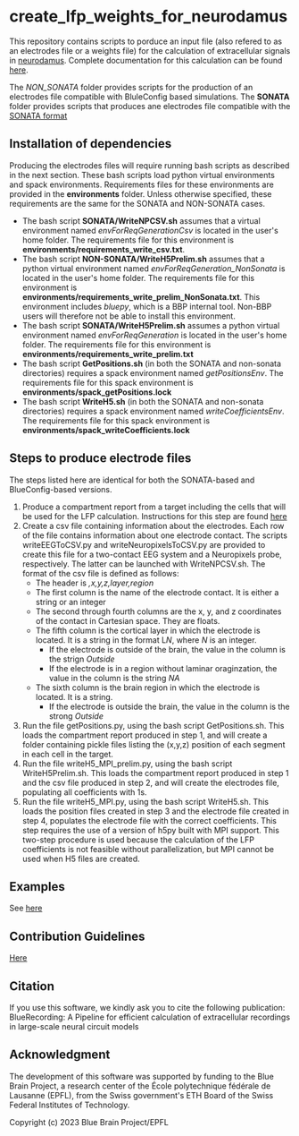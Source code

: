 # create_lfp_weights_for_neurodamus

This repository contains scripts to porduce an input file (also refered to as an electrodes file or a weights file) for the calculation of extracellular signals in [neurodamus](https://github.com/BlueBrain/neurodamus). Complete documentation for this calculation can be found [here](https://github.com/BlueBrain/neurodamus/tree/main/docs). 

The *NON_SONATA* folder provides scripts for the production of an electrodes file compatible with BluleConfig based simulations. The **SONATA** folder provides scripts that produces ane electrodes file compatible with the [SONATA format](https://github.com/BlueBrain/sonata-extension/blob/master/source/sonata_tech.rst#format-of-the-electrodes_file) 

## Installation of dependencies

Producing the electrodes files will require running bash scripts as described in the next section. These bash scripts load python virtual environments and spack environments. Requirements files for these environments are provided in the **environments** folder. Unless otherwise specified, these requirements are the same for the SONATA and NON-SONATA cases.

- The bash script **SONATA/WriteNPCSV.sh** assumes that a virtual environment named *envForReqGenerationCsv* is located in the user's home folder. The requirements file for this environment is **environments/requirements_write_csv.txt**.
- The bash script **NON-SONATA/WriteH5Prelim.sh** assumes that a python virtual environment named *envForReqGeneration_NonSonata* is located in the user's home folder. The requirements file for this environment is **environments/requirements_write_prelim_NonSonata.txt**. This environment includes *bluepy*, which is a BBP internal tool. Non-BBP users will therefore not be able to install this environment.
- The bash script **SONATA/WriteH5Prelim.sh** assumes a python virtual environment named *envForReqGeneration* is located in the user's home folder. The requirements file for this environment is **environments/requirements_write_prelim.txt**
- The bash script **GetPositions.sh** (in both the SONATA and non-sonata directories) requires a spack environment named *getPositionsEnv*. The requirements file for this spack environment is **environments/spack_getPositions.lock**
- The bash script **WriteH5.sh** (in both the SONATA and non-sonata directories) requires a spack environment named *writeCoefficientsEnv*. The requirements file for this spack environment is **environments/spack_writeCoefficients.lock**

## Steps to produce electrode files

The steps listed here are identical for both the SONATA-based and BlueConfig-based versions.

1. Produce a compartment report from a target including the cells that will be used for the LFP calculation. Instructions for this step are found [here](https://github.com/BlueBrain/neurodamus/blob/main/docs/online-lfp.rst)
2. Create a csv file containing information about the electrodes. Each row of the file contains information about one electrode contact. The scripts writeEEGToCSV.py and writeNeuropixelsToCSV.py are provided to create this file for a two-contact EEG system and a Neuropixels probe, respectively. The latter can be launched with WriteNPCSV.sh. The format of the csv file is defined as follows:
   - The header is *,x,y,z,layer,region*
   - The first column is the name of the electrode contact. It is either a string or an integer
   - The second through fourth columns are the x, y, and z coordinates of the contact in Cartesian space. They are floats.
   - The fifth column is the cortical layer in which the electrode is located. It is a string in the format L*N*, where *N* is an integer.
       + If the electrode is outside of the brain, the value in the column is the strign *Outside*
       + If the electrode is in a region without laminar oraginzation, the value in the column is the string *NA*
   - The sixth column is the brain region in which the electrode is located. It is a string.
       + If the electrode is outside the brain, the value in the column is the strong *Outside* 
3. Run the file getPositions.py, using the bash script GetPositions.sh. This loads the compartment report produced in step 1, and will create a folder containing pickle files listing the (x,y,z) position of each segment in each cell in the target.
4. Run the file writeH5_MPI_prelim.py, using the bash script WriteH5Prelim.sh. This loads the compartment report produced in step 1 and the csv file produced in step 2, and will create the electrodes file, populating all coefficients with 1s.
5. Run the file writeH5_MPI.py, using the bash script WriteH5.sh. This loads the position files created in step 3 and the electrode file created in step 4, populates the electrode file with the correct coefficients. This step requires the use of a version of h5py built with MPI support. This two-step procedure is used because the calculation of the LFP coefficients is not feasible without parallelization, but MPI cannot be used when H5 files are created.

## Examples
See [here](https://github.com/joseph-tharayil/create_lfp_weights_for_neurodamus/tree/9d9287eca57ec500f7704b532c37417fa615aa55/SONATA/examples)

## Contribution Guidelines
[Here](./CONTRIBUTING.md)

## Citation
If you use this software, we kindly ask you to cite the following publication:
BlueRecording: A Pipeline for efficient calculation of extracellular recordings in large-scale neural circuit models

## Acknowledgment
The development of this software was supported by funding to the Blue Brain Project, a research center of the École polytechnique fédérale de Lausanne (EPFL), from the Swiss government's ETH Board of the Swiss Federal Institutes of Technology.
 
Copyright (c) 2023 Blue Brain Project/EPFL
